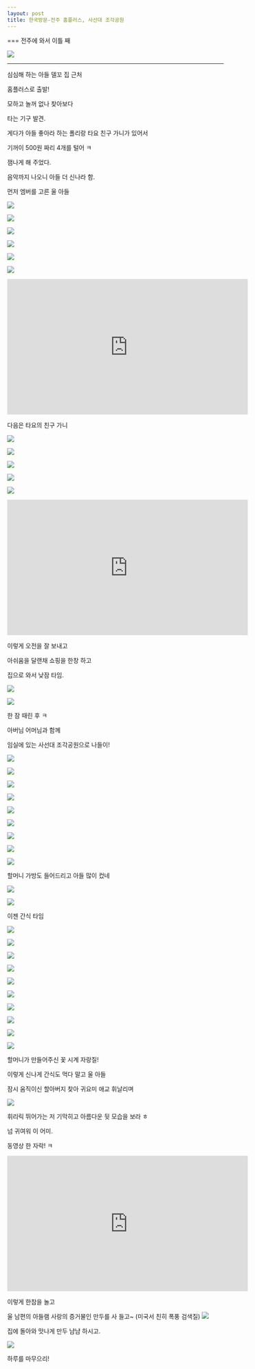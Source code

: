 ```yaml
---
layout: post
title: 한국방문-전주 홈플러스, 사선대 조각공원
---
```

===
전주에 와서 이틀 째 

![](https://dl.dropboxusercontent.com/u/9792864/150527%20%EC%A0%84%EC%A3%BC%20%ED%99%88%ED%94%8C%EB%9F%AC%EC%8A%A4%2C%20%EC%82%AC%EC%84%A0%EB%8C%80%EC%A1%B0%EA%B0%81%EA%B3%B5%EC%9B%90/KakaoTalk_20150527_194110431.jpg)

--- 

심심해 하는 아들 델꼬 집 근처

홈플러스로 출발!

모하고 놀꺼 없나 찾아보다

타는 기구 발견. 

게다가 아들 좋아라 하는 폴리랑 타요 친구 가니가 있어서

기꺼이 500원 짜리 4개를 털어 ㅋ

잼나게 해 주었다. 

음악까지 나오니 아들 더 신나라 함.

먼저 엠버를 고른 울 아들

![](https://dl.dropboxusercontent.com/u/9792864/150527%20%EC%A0%84%EC%A3%BC%20%ED%99%88%ED%94%8C%EB%9F%AC%EC%8A%A4%2C%20%EC%82%AC%EC%84%A0%EB%8C%80%EC%A1%B0%EA%B0%81%EA%B3%B5%EC%9B%90/DSC03614.JPG)


![](https://dl.dropboxusercontent.com/u/9792864/150527%20%EC%A0%84%EC%A3%BC%20%ED%99%88%ED%94%8C%EB%9F%AC%EC%8A%A4%2C%20%EC%82%AC%EC%84%A0%EB%8C%80%EC%A1%B0%EA%B0%81%EA%B3%B5%EC%9B%90/DSC03615.JPG)


![](https://dl.dropboxusercontent.com/u/9792864/150527%20%EC%A0%84%EC%A3%BC%20%ED%99%88%ED%94%8C%EB%9F%AC%EC%8A%A4%2C%20%EC%82%AC%EC%84%A0%EB%8C%80%EC%A1%B0%EA%B0%81%EA%B3%B5%EC%9B%90/DSC03616.JPG)


![](https://dl.dropboxusercontent.com/u/9792864/150527%20%EC%A0%84%EC%A3%BC%20%ED%99%88%ED%94%8C%EB%9F%AC%EC%8A%A4%2C%20%EC%82%AC%EC%84%A0%EB%8C%80%EC%A1%B0%EA%B0%81%EA%B3%B5%EC%9B%90/DSC03617.JPG)


![](https://dl.dropboxusercontent.com/u/9792864/150527%20%EC%A0%84%EC%A3%BC%20%ED%99%88%ED%94%8C%EB%9F%AC%EC%8A%A4%2C%20%EC%82%AC%EC%84%A0%EB%8C%80%EC%A1%B0%EA%B0%81%EA%B3%B5%EC%9B%90/DSC03619.JPG)


![](https://dl.dropboxusercontent.com/u/9792864/150527%20%EC%A0%84%EC%A3%BC%20%ED%99%88%ED%94%8C%EB%9F%AC%EC%8A%A4%2C%20%EC%82%AC%EC%84%A0%EB%8C%80%EC%A1%B0%EA%B0%81%EA%B3%B5%EC%9B%90/DSC03620.JPG)


<iframe width="560" height="315" src="https://www.youtube.com/embed/54D-o0_l5Gw" frameborder="0" allowfullscreen></iframe>

다음은 타요의 친구 가니

![](https://dl.dropboxusercontent.com/u/9792864/150527%20%EC%A0%84%EC%A3%BC%20%ED%99%88%ED%94%8C%EB%9F%AC%EC%8A%A4%2C%20%EC%82%AC%EC%84%A0%EB%8C%80%EC%A1%B0%EA%B0%81%EA%B3%B5%EC%9B%90/DSC03622.JPG)


![](https://dl.dropboxusercontent.com/u/9792864/150527%20%EC%A0%84%EC%A3%BC%20%ED%99%88%ED%94%8C%EB%9F%AC%EC%8A%A4%2C%20%EC%82%AC%EC%84%A0%EB%8C%80%EC%A1%B0%EA%B0%81%EA%B3%B5%EC%9B%90/DSC03623.JPG)


![](https://dl.dropboxusercontent.com/u/9792864/150527%20%EC%A0%84%EC%A3%BC%20%ED%99%88%ED%94%8C%EB%9F%AC%EC%8A%A4%2C%20%EC%82%AC%EC%84%A0%EB%8C%80%EC%A1%B0%EA%B0%81%EA%B3%B5%EC%9B%90/DSC03624.JPG)


![](https://dl.dropboxusercontent.com/u/9792864/150527%20%EC%A0%84%EC%A3%BC%20%ED%99%88%ED%94%8C%EB%9F%AC%EC%8A%A4%2C%20%EC%82%AC%EC%84%A0%EB%8C%80%EC%A1%B0%EA%B0%81%EA%B3%B5%EC%9B%90/DSC03625.JPG)


![](https://dl.dropboxusercontent.com/u/9792864/150527%20%EC%A0%84%EC%A3%BC%20%ED%99%88%ED%94%8C%EB%9F%AC%EC%8A%A4%2C%20%EC%82%AC%EC%84%A0%EB%8C%80%EC%A1%B0%EA%B0%81%EA%B3%B5%EC%9B%90/DSC03626.JPG)


<iframe width="560" height="315" src="https://www.youtube.com/embed/76f3Io5yaJI" frameborder="0" allowfullscreen></iframe>

이렇게 오전을 잘 보내고

아쉬움을 달랜채 쇼핑을 한창 하고

집으로 와서 낮잠 타임.

![](https://dl.dropboxusercontent.com/u/9792864/150527%20%EC%A0%84%EC%A3%BC%20%ED%99%88%ED%94%8C%EB%9F%AC%EC%8A%A4%2C%20%EC%82%AC%EC%84%A0%EB%8C%80%EC%A1%B0%EA%B0%81%EA%B3%B5%EC%9B%90/KakaoTalk_20150528_004530809%20%28%EB%B3%B5%EC%82%AC%29.jpg)


![](https://dl.dropboxusercontent.com/u/9792864/150527%20%EC%A0%84%EC%A3%BC%20%ED%99%88%ED%94%8C%EB%9F%AC%EC%8A%A4%2C%20%EC%82%AC%EC%84%A0%EB%8C%80%EC%A1%B0%EA%B0%81%EA%B3%B5%EC%9B%90/KakaoTalk_20150528_004553341%20%28%EB%B3%B5%EC%82%AC%29.jpg)


한 잠 때린 후 ㅋ

아버님 어머님과 함께 

임실에 있는 사선대 조각공원으로 나들이!

![](https://dl.dropboxusercontent.com/u/9792864/150527%20%EC%A0%84%EC%A3%BC%20%ED%99%88%ED%94%8C%EB%9F%AC%EC%8A%A4%2C%20%EC%82%AC%EC%84%A0%EB%8C%80%EC%A1%B0%EA%B0%81%EA%B3%B5%EC%9B%90/DSC03629.JPG)


![](https://dl.dropboxusercontent.com/u/9792864/150527%20%EC%A0%84%EC%A3%BC%20%ED%99%88%ED%94%8C%EB%9F%AC%EC%8A%A4%2C%20%EC%82%AC%EC%84%A0%EB%8C%80%EC%A1%B0%EA%B0%81%EA%B3%B5%EC%9B%90/DSC03630.JPG)


![](https://dl.dropboxusercontent.com/u/9792864/150527%20%EC%A0%84%EC%A3%BC%20%ED%99%88%ED%94%8C%EB%9F%AC%EC%8A%A4%2C%20%EC%82%AC%EC%84%A0%EB%8C%80%EC%A1%B0%EA%B0%81%EA%B3%B5%EC%9B%90/DSC03631.JPG)


![](https://dl.dropboxusercontent.com/u/9792864/150527%20%EC%A0%84%EC%A3%BC%20%ED%99%88%ED%94%8C%EB%9F%AC%EC%8A%A4%2C%20%EC%82%AC%EC%84%A0%EB%8C%80%EC%A1%B0%EA%B0%81%EA%B3%B5%EC%9B%90/DSC03632.JPG)


![](https://dl.dropboxusercontent.com/u/9792864/150527%20%EC%A0%84%EC%A3%BC%20%ED%99%88%ED%94%8C%EB%9F%AC%EC%8A%A4%2C%20%EC%82%AC%EC%84%A0%EB%8C%80%EC%A1%B0%EA%B0%81%EA%B3%B5%EC%9B%90/DSC03633.JPG)


![](https://dl.dropboxusercontent.com/u/9792864/150527%20%EC%A0%84%EC%A3%BC%20%ED%99%88%ED%94%8C%EB%9F%AC%EC%8A%A4%2C%20%EC%82%AC%EC%84%A0%EB%8C%80%EC%A1%B0%EA%B0%81%EA%B3%B5%EC%9B%90/DSC03634.JPG)


![](https://dl.dropboxusercontent.com/u/9792864/150527%20%EC%A0%84%EC%A3%BC%20%ED%99%88%ED%94%8C%EB%9F%AC%EC%8A%A4%2C%20%EC%82%AC%EC%84%A0%EB%8C%80%EC%A1%B0%EA%B0%81%EA%B3%B5%EC%9B%90/DSC03635.JPG)


![](https://dl.dropboxusercontent.com/u/9792864/150527%20%EC%A0%84%EC%A3%BC%20%ED%99%88%ED%94%8C%EB%9F%AC%EC%8A%A4%2C%20%EC%82%AC%EC%84%A0%EB%8C%80%EC%A1%B0%EA%B0%81%EA%B3%B5%EC%9B%90/DSC03636.JPG)


![](https://dl.dropboxusercontent.com/u/9792864/150527%20%EC%A0%84%EC%A3%BC%20%ED%99%88%ED%94%8C%EB%9F%AC%EC%8A%A4%2C%20%EC%82%AC%EC%84%A0%EB%8C%80%EC%A1%B0%EA%B0%81%EA%B3%B5%EC%9B%90/DSC03637.JPG)

할머니 가방도 들어드리고 아들 많이 컸네

![](https://dl.dropboxusercontent.com/u/9792864/150527%20%EC%A0%84%EC%A3%BC%20%ED%99%88%ED%94%8C%EB%9F%AC%EC%8A%A4%2C%20%EC%82%AC%EC%84%A0%EB%8C%80%EC%A1%B0%EA%B0%81%EA%B3%B5%EC%9B%90/DSC03638.JPG)


![](https://dl.dropboxusercontent.com/u/9792864/150527%20%EC%A0%84%EC%A3%BC%20%ED%99%88%ED%94%8C%EB%9F%AC%EC%8A%A4%2C%20%EC%82%AC%EC%84%A0%EB%8C%80%EC%A1%B0%EA%B0%81%EA%B3%B5%EC%9B%90/DSC03639.JPG)


이젠 간식 타임

![](https://dl.dropboxusercontent.com/u/9792864/150527%20%EC%A0%84%EC%A3%BC%20%ED%99%88%ED%94%8C%EB%9F%AC%EC%8A%A4%2C%20%EC%82%AC%EC%84%A0%EB%8C%80%EC%A1%B0%EA%B0%81%EA%B3%B5%EC%9B%90/DSC03640.JPG)


![](https://dl.dropboxusercontent.com/u/9792864/150527%20%EC%A0%84%EC%A3%BC%20%ED%99%88%ED%94%8C%EB%9F%AC%EC%8A%A4%2C%20%EC%82%AC%EC%84%A0%EB%8C%80%EC%A1%B0%EA%B0%81%EA%B3%B5%EC%9B%90/DSC03641.JPG)


![](https://dl.dropboxusercontent.com/u/9792864/150527%20%EC%A0%84%EC%A3%BC%20%ED%99%88%ED%94%8C%EB%9F%AC%EC%8A%A4%2C%20%EC%82%AC%EC%84%A0%EB%8C%80%EC%A1%B0%EA%B0%81%EA%B3%B5%EC%9B%90/DSC03643.JPG)


![](https://dl.dropboxusercontent.com/u/9792864/150527%20%EC%A0%84%EC%A3%BC%20%ED%99%88%ED%94%8C%EB%9F%AC%EC%8A%A4%2C%20%EC%82%AC%EC%84%A0%EB%8C%80%EC%A1%B0%EA%B0%81%EA%B3%B5%EC%9B%90/DSC03644.JPG)


![](https://dl.dropboxusercontent.com/u/9792864/150527%20%EC%A0%84%EC%A3%BC%20%ED%99%88%ED%94%8C%EB%9F%AC%EC%8A%A4%2C%20%EC%82%AC%EC%84%A0%EB%8C%80%EC%A1%B0%EA%B0%81%EA%B3%B5%EC%9B%90/DSC03645.JPG)


![](https://dl.dropboxusercontent.com/u/9792864/150527%20%EC%A0%84%EC%A3%BC%20%ED%99%88%ED%94%8C%EB%9F%AC%EC%8A%A4%2C%20%EC%82%AC%EC%84%A0%EB%8C%80%EC%A1%B0%EA%B0%81%EA%B3%B5%EC%9B%90/DSC03646.JPG)


![](https://dl.dropboxusercontent.com/u/9792864/150527%20%EC%A0%84%EC%A3%BC%20%ED%99%88%ED%94%8C%EB%9F%AC%EC%8A%A4%2C%20%EC%82%AC%EC%84%A0%EB%8C%80%EC%A1%B0%EA%B0%81%EA%B3%B5%EC%9B%90/DSC03649.JPG)


![](https://dl.dropboxusercontent.com/u/9792864/150527%20%EC%A0%84%EC%A3%BC%20%ED%99%88%ED%94%8C%EB%9F%AC%EC%8A%A4%2C%20%EC%82%AC%EC%84%A0%EB%8C%80%EC%A1%B0%EA%B0%81%EA%B3%B5%EC%9B%90/DSC03650.JPG)


![](https://dl.dropboxusercontent.com/u/9792864/150527%20%EC%A0%84%EC%A3%BC%20%ED%99%88%ED%94%8C%EB%9F%AC%EC%8A%A4%2C%20%EC%82%AC%EC%84%A0%EB%8C%80%EC%A1%B0%EA%B0%81%EA%B3%B5%EC%9B%90/DSC03651.JPG)


![](https://dl.dropboxusercontent.com/u/9792864/150527%20%EC%A0%84%EC%A3%BC%20%ED%99%88%ED%94%8C%EB%9F%AC%EC%8A%A4%2C%20%EC%82%AC%EC%84%A0%EB%8C%80%EC%A1%B0%EA%B0%81%EA%B3%B5%EC%9B%90/DSC03652.JPG)

할머니가 만들어주신 꽃 시계 자랑질!

이렇게 신나게 간식도 먹다 말고 울 아들

잠시 움직이신 할아버지 찾아 귀요미 애교 휘날리며

![](http://cfile212.uf.daum.net/image/265D8B35538DE42D23A09F)


휘리릭 뛰어가는 저 기막히고 아름다운 뒷 모습을 보라 ㅎ

넘 귀여워 이 어미. 

동영상 한 자락! ㅋ

<iframe width="560" height="315" src="https://www.youtube.com/embed/nEeV8-gHVm4" frameborder="0" allowfullscreen></iframe>

이렇게 한참을 놀고

울 남편의 아들램 사랑의 증거물인 만두를 사 들고~
(미국서 친히 폭풍 검색질)
![](https://encrypted-tbn3.gstatic.com/images?q=tbn:ANd9GcQJGKcRvqvMh_EAVoaX9cjoVJndrIniISIl9OuhB91VaWvO2e0k)


집에 돌아와 맛나게 만두 냠냠 하시고.

![](https://dl.dropboxusercontent.com/u/9792864/150527%20%EC%A0%84%EC%A3%BC%20%ED%99%88%ED%94%8C%EB%9F%AC%EC%8A%A4%2C%20%EC%82%AC%EC%84%A0%EB%8C%80%EC%A1%B0%EA%B0%81%EA%B3%B5%EC%9B%90/KakaoTalk_20150528_070320298%20%28%EB%B3%B5%EC%82%AC%29.jpg)


하루를 마무으리!
